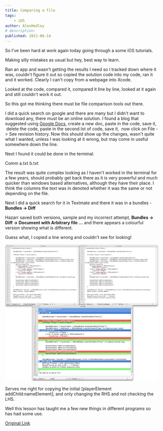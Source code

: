 ```yaml
---
title: Comparing a file
tags:
    - iOS
author: AlexHedley
# description: 
published: 2011-06-14
---
```


So I've been hard at work again today going through a some iOS tutorials.

Making silly mistakes as usual but hey, best way to learn.

Ran an app and wasn't getting the results I need so I tracked down where it was, couldn't figure it out so copied the solution code into my code, ran it and it worked. Clearly I can't copy from a webpage into Xcode.

Looked at the code, compared it, compared it line by line, looked at it again and still couldn't work it out.

So this got me thinking there must be file comparison tools out there.

I did a quick search on google and there are many but I didn't want to download any, there must be an online solution. I found a blog that suggested using [Google Docs](https://docs.google.com/), create a new doc, paste in the code, save it,  delete the code, paste in the second lot of code, save it,  now click on File -> See revision history. Now this should show up the changes, wasn't quite what I wanted, unless I was looking at it wrong, but may come in useful somewhere down the line.

Next I found it could be done in the terminal.

Comm a.txt b.txt

The result was quite complex looking as I haven't worked in the terminal for a few years, should probably get back there as it is very powerful and much quicker than windows based alternatives, although they have their place. I think the columns the text was in denoted whether it was the same or not depending on the file.

Next I did a quick search for it in Textmate and there it was in a bundles - **Bundles -> Diff**

Hazarr saved both versions, sample and my incorrect attempt, **Bundles -> Diff -> Document with Arbitrary file ...** and there appears a colourful version showing what is different.

Guess what, I copied a line wrong and couldn't see for looking!

![](images/5834364128_c2b0c88a3b_z.jpg "Fill Difference")

Serves me right for copying the initial \[playerElement addChild:nameElement\]; and only changing the RHS and not checking the LHS.

Well this lesson has taught me a few new things in different programs so has had some use.

[Original Link](https://alexhedley.wordpress.com/2011/06/14/comparing-a-file/)
